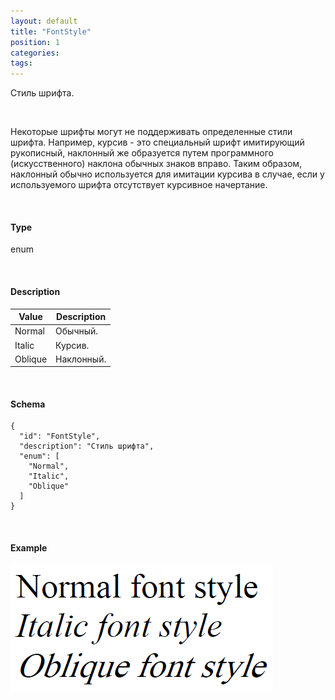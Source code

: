 ```yaml
---
layout: default
title: "FontStyle"
position: 1
categories: 
tags: 
---
```


Стиль шрифта.

    

Некоторые шрифты могут не поддерживать определенные стили шрифта. Например, курсив - это специальный шрифт имитирующий рукописный, наклонный же образуется путем программного (искусственного) наклона обычных знаков вправо. Таким образом, наклонный обычно используется для имитации курсива в случае, если у используемого шрифта отсутствует курсивное начертание.

   

#### Type

enum

   

#### Description  

|Value|Description|
|-----|-----------|
|Normal|Обычный.|
|Italic|Курсив.|
|Oblique|Наклонный.|

   

#### Schema

```
{
  "id": "FontStyle",
  "description": "Стиль шрифта",
  "enum": [
    "Normal",
    "Italic",
    "Oblique"
  ]
}
```

   

#### Example

![](FontStyle.PNG)

 

 


